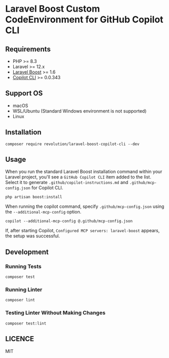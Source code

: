 # Laravel Boost Custom CodeEnvironment for GitHub Copilot CLI

## Requirements
- PHP >= 8.3
- Laravel >= 12.x
- [Laravel Boost](https://github.com/laravel/boost) >= 1.6
- [Copilot CLI](https://github.com/github/copilot-cli) >= 0.0.343

## Support OS
- macOS
- WSL/Ubuntu (Standard Windows environment is not supported)
- Linux

## Installation

```shell
composer require revolution/laravel-boost-copilot-cli --dev
```

## Usage

When you run the standard Laravel Boost installation command within your Laravel project, you'll see a `GitHub Copilot CLI` item added to the list. Select it to generate `.github/copilot-instructions.md` and `.github/mcp-config.json` for Copilot CLI.

```shell
php artisan boost:install
```

When running the copilot command, specify `.github/mcp-config.json` using the `--additional-mcp-config` option.

```shell
copilot --additional-mcp-config @.github/mcp-config.json
```

If, after starting Copilot, `Configured MCP servers: laravel-boost` appears, the setup was successful.

## Development

### Running Tests

```shell
composer test
```

### Running Linter

```shell
composer lint
```

### Testing Linter Without Making Changes

```shell
composer test:lint
```

## LICENCE
MIT
